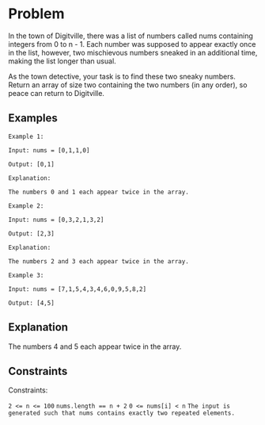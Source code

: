 # Problem
In the town of Digitville, there was a list of numbers called nums containing integers from 0 to n - 1. Each number was supposed to appear exactly once in the list, however, two mischievous numbers sneaked in an additional time, making the list longer than usual.

As the town detective, your task is to find these two sneaky numbers. Return an array of size two containing the two numbers (in any order), so peace can return to Digitville.

 
## Examples
```
Example 1:

Input: nums = [0,1,1,0]

Output: [0,1]

Explanation:

The numbers 0 and 1 each appear twice in the array.

Example 2:

Input: nums = [0,3,2,1,3,2]

Output: [2,3]

Explanation:

The numbers 2 and 3 each appear twice in the array.

Example 3:

Input: nums = [7,1,5,4,3,4,6,0,9,5,8,2]

Output: [4,5]
```

## Explanation
The numbers 4 and 5 each appear twice in the array.

## Constraints
Constraints:

`2 <= n <= 100`
`nums.length == n + 2`
`0 <= nums[i] < n`
`The input is generated such that nums contains exactly two repeated elements.`
